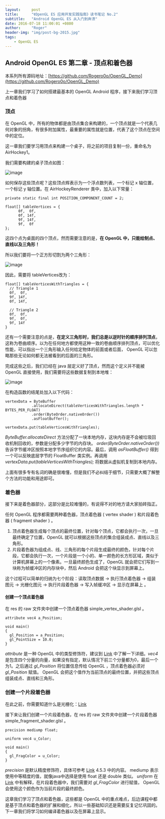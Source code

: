 ```yaml
---
layout:     post
title:      "《OpenGL ES 应用开发实践指南》读书笔记 No.2"
subtitle:   "Android OpenGL ES 从入门到奔溃"
date: 2016-07-18 11:00:01 +0800
author:     "Roger"
header-img: "img/post-bg-2015.jpg"
tags:
    - OpenGL ES
---
```

Android OpenGL ES 第二章 - 顶点和着色器
---

本系列所有源码地址：[https://github.com/Rogero0o/OpenGL_Demo](https://github.com/Rogero0o/OpenGL_Demo)

上一章我们学习了如何搭建最基本的 OpenGL Android 程序，接下来我们学习顶点和着色器

### 顶点

在 OpenGL 中，所有的物体都是由顶点集合来构建的，一个顶点就是一个代表几何对象的拐角，有很多附加属性，最重要的属性就是位置，代表了这个顶点在空间中的定位。

这一章我们要学习用顶点来构建一个桌子，将之前的项目复制一份，重命名为 AirHockey1。

我们需要构建的桌子顶点如图：

![image](https://github.com/Rogero0o/rogero0o.github.io/blob/master/img/opengl/image2-2.jpg?raw=true)

如何保存这些顶点呢？这些顶点辉表示为一个浮点数列表，一个标记 x 轴位置，一个标记 y 轴位置。在 AirHockeyRenderer 类中，加入以下常量：

    private static final int POSITION_COMPONENT_COUNT = 2;

    float[] tableVertices = {
          0f,  0f,
          0f, 14f,
          9f, 14f,
          9f,  0f
    };

这四个点为桌面的四个顶点，然而需要注意的是，**在 OpenGL 中，只能绘制点、直线以及三角形！**

所以我们要将一个正方形切割为两个三角形：

![image](https://github.com/Rogero0o/rogero0o.github.io/blob/master/img/opengl/image2-3.jpg?raw=true)

因此，需要将 tableVertices改为：

    float[] tableVerticesWithTriangles = {
      // Triangle 1
      0f,  0f,
      9f, 14f,
      0f, 14f,

      // Triangle 2
      0f,  0f,
      9f,  0f,							
      9f, 14f
    }

还有一个需要注意的点是，**在定义三角形时，我们总是以逆时针的顺序排列顶点**，这称为卷曲顺序。以为在任何地方都使用这种一致的卷曲顺序排列顶点，可以优化性能，可以指出一个三角形输入任何给定物体的前面或者后面， OpenGL 可以忽略那些无论如何都无法被看到的后面的三角形。

完成这些之后，我们已经在 java 层定义好了顶点，然而这个定义并不能被 OpenGL 直接使用，我们需要将这些数据复制到本地堆：

![image](https://github.com/Rogero0o/rogero0o.github.io/blob/master/img/opengl/image2-4.jpg?raw=true)

在构造函数的结尾处加入以下代码：

    vertexData = ByteBuffer
                .allocateDirect(tableVerticesWithTriangles.length * BYTES_PER_FLOAT)
                .order(ByteOrder.nativeOrder())
                .asFloatBuffer();

    vertexData.put(tableVerticesWithTriangles);

*ByteBuffer.allocateDirect* 方法分配了一块本地内存，这块内存是不会被垃圾回收机制回收的，参数是分配多少字节的内存块。 *order(ByteOrder.nativeOrder())* 告诉字节缓冲区按照本地字节序组织它的内容。最后，调用 *asFloatBuffer()* 得到一个可以反映底层字节的 FloatBuffer 类实例。再调用 *vertexData.put(tableVerticesWithTriangles);* 将数据从虚拟机复制到本地内存。

上面有很多专有名词的确是很难懂，但是我们不必纠结于细节，只需要大概了解整个方法的功能和用途即可。

### 着色器

接下来是着色器部分，这部分是比较难懂的，有说得不对的地方请大家拍砖指正。

任何 OpenGL 程序都需要两种着色器，顶点着色器 ( vertex shader ) 和片段着色器 ( fragment shader ) 。

1. 顶点着色器生成每个顶点的最终位置，针对每个顶点，它都会执行一次，一旦最终确定了位置，OpenGL 就可以根据这些顶点的集合组装成点、直线以及三角形。
2. 片段着色器为组成点、线、三角形的每个片段生成最终的颜色，针对每个片段，它都会执行一次，一个片段是一个小的、单一颜色的长方形区域，类似于计算机屏幕上的一个像素。一旦最终颜色生成了，OpenGL 就会把它们写到一块称为帧缓冲区的内存块中，然后 Android 会把这个块显示到屏幕上。

这个过程可以简单的归纳为七个阶段：读取顶点数据 -> 执行顶点着色器 -> 组装图元 -> 光栅化图元 -> 执行片段着色器 -> 写入帧缓冲区 -> 显示在屏幕上 。

#### 创建一个顶点着色器

在 res 的 raw 文件夹中创建一个顶点着色器 simple_vertex_shader.glsl 。

    attribute vec4 a_Position;

    void main()
    {
      gl_Position = a_Position;
      gl_PointSize = 10.0;
    }

*attribute* 是一种 OpenGL 中的类型修饰符，建议到 [Link](http://blog.csdn.net/renai2008/article/details/7844495) 中了解一下详细。*vec4* 是包含四个分量的向量，如果没有指定，默认情况下前三个分量都为0，最后一个为1。之后通过 *gl_Position* 将位置信息传给 OpenGL ，顶点着色器必须对 *gl_Position* 赋值。 OpenGL 会把这个值作为当前顶点的最终位置，并把这些顶点组装成点、直线和三角形。

### 创建一个片段着色器

在此之前，你需要知道什么是光栅化：[Link](https://www.zhihu.com/question/29163054)

接下来让我们创建一个片段着色器，在 res 的 raw 文件夹中创建一个片段着色器 simple_fragment_shader.glsl 。

    precision mediump float;

    uniform vec4 u_Color;

    void main()
    {
      gl_FragColor = u_Color;
    }

*precision* 是默认精度修饰符，具体可参考 [Link](http://blog.csdn.net/hgl868/article/details/7846269) 4.5.3 中的内容。 mediump 表示使用中等精度的值，就像java中选择是使用 float 还是 double 类似。 *uniform* 在 [Link](http://blog.csdn.net/renai2008/article/details/7844495) 中有解释，在片段着色器中，我们需要对 *gl_FragColor* 进行赋值， OpenGL 会使用这个颜色作为当前片段的最终颜色。

这章我们学习了顶点和着色器，这些都是 OpenGL 中的重点难点，后边课程中都是基于顶点和着色器的扩展和细化，所以一些基础知识还是需要反复记忆巩固的。下一章我们将学习如何编译着色器以及在屏幕上显示。
